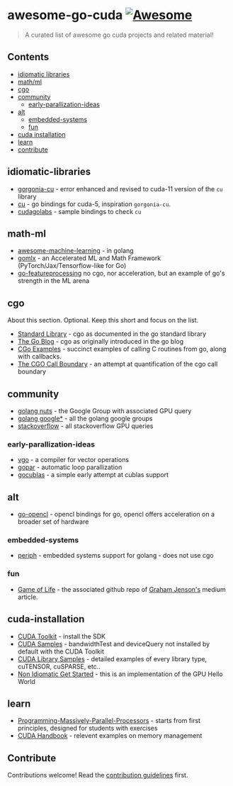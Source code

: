 # awesome-go-cuda [![Awesome](https://awesome.re/badge.svg)](https://awesome.re)

> A curated list of awesome go cuda projects and related material!


## Contents

- [idiomatic libraries](#idiomatic-libraries)
- [math/ml](#math-ml)
- [cgo](#cgo)
- [community](#community)
    - [early-parallization-ideas](#early-parallization-ideas)
- [alt](#alt)
    - [embedded-systems](#embedded-systems)
    - [fun](#fun)
- [cuda installation](#cuda-installation)
- [learn](#learn)
- [contribute](#Contribute)

## idiomatic-libraries

- [gorgonia-cu](https://github.com/gorgonia/cu/tree/master?tab=readme-ov-file) - error enhanced and revised to cuda-11 version of the `cu` library
- [cu](https://github.com/barnex/cuda5) - go bindings for cuda-5, inspiration `gorgonia-cu`.
- [cudagolabs](https://github.com/miguelzambrana/cudagolabs) - sample bindings to check `cu`

## math-ml

- [awesome-machine-learning](https://github.com/josephmisiti/awesome-machine-learning#go) - in golang
- [gomlx](https://github.com/gomlx/gomlx) - an Accelerated ML and Math Framework (PyTorch/Jax/Tensorflow-like for Go)
- [go-featureprocessing](https://github.com/nikolaydubina/go-featureprocessing) no cgo, nor acceleration, but an example of go's strength in the ML arena

## cgo

About this section. Optional. Keep this short and focus on the list.

- [Standard Library](https://pkg.go.dev/cmd/cgo) - cgo as documented in the go standard library
- [The Go Blog](https://go.dev/blog/cgo) - cgo as originally introduced in the go blog
- [CGo Examples](https://github.com/andreiavrammsd/cgo-examples) - succinct examples of calling C routines from go, along with callbacks.
- [The CGO Call Boundary](https://github.com/graemenewlands/cgo-boundary) - an attempt at quantification of the cgo call boundary

## community

- [golang nuts](https://groups.google.com/g/golang-nuts/search?q=GPU) - the Google Group with associated GPU query
- [golang google*](https://www.google.com/search?q=site%3Agroups.google.com%2Fg%2Fgolang+gpu+cuda) - all the golang google groups
- [stackoverflow](https://stackoverflow.com/search?q=%5Bgolang%5D+gpu) - all stackoverflow GPU queries

### early-parallization-ideas 

- [vgo](https://github.com/remyoudompheng/go-vectops) - a compiler for vector operations
- [gopar](https://github.com/wetherbeei/gopar) - automatic loop parallization
- [gocublas](https://github.com/jbooth/gocublas/tree/master) - a simple early attempt at cublas support

## alt

- [go-opencl](https://pkg.go.dev/github.com/achilleasa/go-pathtrace/tracer/opencl) - opencl bindings for go, opencl offers acceleration on a broader set of hardware

### embedded-systems

- [periph](https://periph.io/) - embedded systems support for golang - does not use cgo

### fun

- [Game of Life](https://github.com/grahamjenson/cuda-gol/blob/main/main.cu) - the associated github repo of [Graham Jenson's](https://maori.geek.nz/game-of-life-cuda-vs-golang-5ca4ae6f1214) medium article.

## cuda-installation

- [CUDA Toolkit](https://developer.nvidia.com/cuda-downloads) - install the SDK
- [CUDA Samples](https://github.com/NVIDIA/cuda-samples/tree/master/Samples/1_Utilities) - bandwidthTest and deviceQuery not installed by default with the CUDA Toolkit
- [CUDA Library Samples](https://github.com/NVIDIA/CUDALibrarySamples) - detailed examples of every library type, cuTENSOR, cuSPARSE, etc..
- [Non Idiomatic Get Started](https://github.com/graemenewlands/go-cuda-helloworld) - this is an implementation of the GPU Hello World

## learn

- [Programming-Massively-Parallel-Processors](https://www.amazon.com/Programming-Massively-Parallel-Processors-Hands/dp/0323912311) - starts from first principles, designed for students with exercises
- [CUDA Handbook](https://www.amazon.com/CUDA-Handbook-Comprehensive-Guide-Programming/dp/0321809467) - relevent examples on memory management

## Contribute

Contributions welcome! Read the [contribution guidelines](contributing.md) first.
